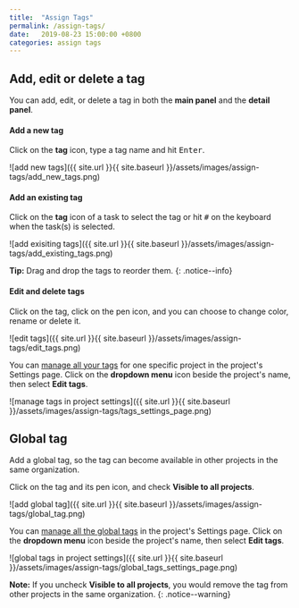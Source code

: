 ```yaml
---
title:  "Assign Tags"
permalink: /assign-tags/
date:   2019-08-23 15:00:00 +0800
categories: assign tags
---
```

## Add, edit or delete a tag

You can add, edit, or delete a tag in both the **main panel** and the **detail panel**.

#### Add a new tag

Click on the **tag** icon, type a tag name and hit <kbd>Enter</kbd>.

![add new tags]({{ site.url }}{{ site.baseurl }}/assets/images/assign-tags/add_new_tags.png)

#### Add an existing tag

Click on the **tag** icon of a task to select the tag or hit <kbd>#</kbd> on the keyboard when the task(s) is selected. 

![add exisiting tags]({{ site.url }}{{ site.baseurl }}/assets/images/assign-tags/add_existing_tags.png)

**Tip:** Drag and drop the tags to reorder them. 
{: .notice--info}

#### Edit and delete tags

Click on the tag, click on the pen icon, and you can choose to change color, rename or delete it.

![edit tags]({{ site.url }}{{ site.baseurl }}/assets/images/assign-tags/edit_tags.png)

You can [manage all your tags](/guide/manage-tags/) for one specific project in the project's Settings page. Click on the **dropdown menu** icon beside the project's name, then select **Edit tags**.

![manage tags in project settings]({{ site.url }}{{ site.baseurl }}/assets/images/assign-tags/tags_settings_page.png)



## Global tag

Add a global tag, so the tag can become available in other projects in the same organization.

Click on the tag and its pen icon, and check **Visible to all projects**.

![add global tag]({{ site.url }}{{ site.baseurl }}/assets/images/assign-tags/global_tag.png)

You can [manage all the global tags](/guide/manage-tags/) in the project's Settings page. Click on the **dropdown menu** icon beside the project's name, then select **Edit tags**.

![global tags in project settings]({{ site.url }}{{ site.baseurl }}/assets/images/assign-tags/global_tags_settings_page.png)

**Note:** If you uncheck **Visible to all projects**, you would remove the tag from other projects in the same organization.
{: .notice--warning}



